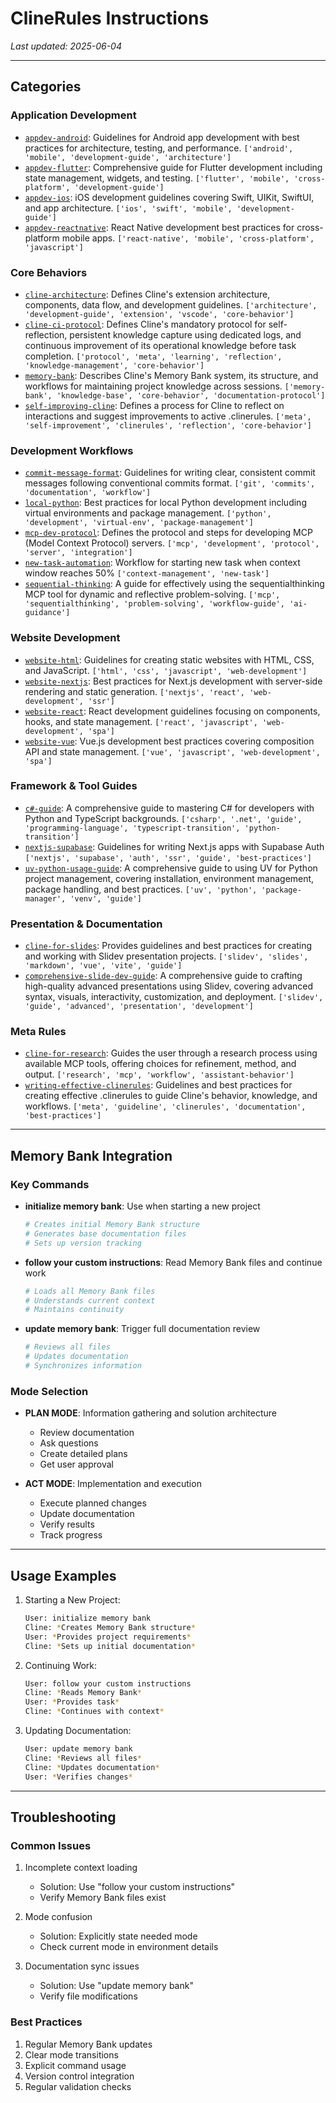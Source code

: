 # ClineRules Instructions

_Last updated: 2025-06-04_

---

## Categories

### Application Development

- [`appdev-android`](src.clinerules.example\appdev-android.md): Guidelines for Android app development with best
  practices for architecture, testing, and performance. `['android', 'mobile', 'development-guide', 'architecture']`
- [`appdev-flutter`](src.clinerules.example\appdev-flutter.md): Comprehensive guide for Flutter development including
  state management, widgets, and testing. `['flutter', 'mobile', 'cross-platform', 'development-guide']`
- [`appdev-ios`](src.clinerules.example\appdev-ios.md): iOS development guidelines covering Swift, UIKit, SwiftUI, and
  app architecture. `['ios', 'swift', 'mobile', 'development-guide']`
- [`appdev-reactnative`](src.clinerules.example\appdev-reactnative.md): React Native development best practices for
  cross-platform mobile apps. `['react-native', 'mobile', 'cross-platform', 'javascript']`

### Core Behaviors

- [`cline-architecture`](src.clinerules.example\cline-architecture.md): Defines Cline's extension architecture,
  components, data flow, and development guidelines.
  `['architecture', 'development-guide', 'extension', 'vscode', 'core-behavior']`
- [`cline-ci-protocol`](src.clinerules.example\cline-ci-protocol.md): Defines Cline's mandatory protocol for
  self-reflection, persistent knowledge capture using dedicated logs, and continuous improvement of its operational
  knowledge before task completion.
  `['protocol', 'meta', 'learning', 'reflection', 'knowledge-management', 'core-behavior']`
- [`memory-bank`](src.clinerules.example\memory-bank.md): Describes Cline's Memory Bank system, its structure, and
  workflows for maintaining project knowledge across sessions.
  `['memory-bank', 'knowledge-base', 'core-behavior', 'documentation-protocol']`
- [`self-improving-cline`](src.clinerules.example\self-improving-cline.md): Defines a process for Cline to reflect on
  interactions and suggest improvements to active .clinerules.
  `['meta', 'self-improvement', 'clinerules', 'reflection', 'core-behavior']`

### Development Workflows

- [`commit-message-format`](src.clinerules.example\commit-message-format.md): Guidelines for writing clear, consistent
  commit messages following conventional commits format. `['git', 'commits', 'documentation', 'workflow']`
- [`local-python`](src.clinerules.example\local-python.md): Best practices for local Python development including
  virtual environments and package management. `['python', 'development', 'virtual-env', 'package-management']`
- [`mcp-dev-protocol`](src.clinerules.example\mcp-dev-protocol.md): Defines the protocol and steps for developing MCP
  (Model Context Protocol) servers. `['mcp', 'development', 'protocol', 'server', 'integration']`
- [`new-task-automation`](src.clinerules.example\new-task-automation.md): Workflow for starting new task when context
  window reaches 50% `['context-management', 'new-task']`
- [`sequential-thinking`](src.clinerules.example\sequential-thinking.md): A guide for effectively using the
  sequentialthinking MCP tool for dynamic and reflective problem-solving.
  `['mcp', 'sequentialthinking', 'problem-solving', 'workflow-guide', 'ai-guidance']`

### Website Development

- [`website-html`](src.clinerules.example\website-html.md): Guidelines for creating static websites with HTML, CSS, and
  JavaScript. `['html', 'css', 'javascript', 'web-development']`
- [`website-nextjs`](src.clinerules.example\website-nextjs.md): Best practices for Next.js development with server-side
  rendering and static generation. `['nextjs', 'react', 'web-development', 'ssr']`
- [`website-react`](src.clinerules.example\website-react.md): React development guidelines focusing on components,
  hooks, and state management. `['react', 'javascript', 'web-development', 'spa']`
- [`website-vue`](src.clinerules.example\website-vue.md): Vue.js development best practices covering composition API and
  state management. `['vue', 'javascript', 'web-development', 'spa']`

### Framework & Tool Guides

- [`c#-guide`](src.clinerules.example\c#-guide.md): A comprehensive guide to mastering C# for developers with Python and
  TypeScript backgrounds.
  `['csharp', '.net', 'guide', 'programming-language', 'typescript-transition', 'python-transition']`
- [`nextjs-supabase`](src.clinerules.example\nextjs-supabase.md): Guidelines for writing Next.js apps with Supabase Auth
  `['nextjs', 'supabase', 'auth', 'ssr', 'guide', 'best-practices']`
- [`uv-python-usage-guide`](src.clinerules.example\uv-python-usage-guide.md): A comprehensive guide to using UV for
  Python project management, covering installation, environment management, package handling, and best practices.
  `['uv', 'python', 'package-manager', 'venv', 'guide']`

### Presentation & Documentation

- [`cline-for-slides`](src.clinerules.example\cline-for-slides.md): Provides guidelines and best practices for creating
  and working with Slidev presentation projects. `['slidev', 'slides', 'markdown', 'vue', 'vite', 'guide']`
- [`comprehensive-slide-dev-guide`](src.clinerules.example\comprehensive-slide-dev-guide.md): A comprehensive guide to
  crafting high-quality advanced presentations using Slidev, covering advanced syntax, visuals, interactivity,
  customization, and deployment. `['slidev', 'guide', 'advanced', 'presentation', 'development']`

### Meta Rules

- [`cline-for-research`](src.clinerules.example\cline-for-research.md): Guides the user through a research process using
  available MCP tools, offering choices for refinement, method, and output.
  `['research', 'mcp', 'workflow', 'assistant-behavior']`
- [`writing-effective-clinerules`](src.clinerules.example\writing-effective-clinerules.md): Guidelines and best
  practices for creating effective .clinerules to guide Cline's behavior, knowledge, and workflows.
  `['meta', 'guideline', 'clinerules', 'documentation', 'best-practices']`

---

## Memory Bank Integration

### Key Commands

- **initialize memory bank**: Use when starting a new project

  ```bash
  # Creates initial Memory Bank structure
  # Generates base documentation files
  # Sets up version tracking
  ```

- **follow your custom instructions**: Read Memory Bank files and continue work

  ```bash
  # Loads all Memory Bank files
  # Understands current context
  # Maintains continuity
  ```

- **update memory bank**: Trigger full documentation review
  ```bash
  # Reviews all files
  # Updates documentation
  # Synchronizes information
  ```

### Mode Selection

- **PLAN MODE**: Information gathering and solution architecture

  - Review documentation
  - Ask questions
  - Create detailed plans
  - Get user approval

- **ACT MODE**: Implementation and execution
  - Execute planned changes
  - Update documentation
  - Verify results
  - Track progress

---

## Usage Examples

1. Starting a New Project:

   ```bash
   User: initialize memory bank
   Cline: *Creates Memory Bank structure*
   User: *Provides project requirements*
   Cline: *Sets up initial documentation*
   ```

2. Continuing Work:

   ```bash
   User: follow your custom instructions
   Cline: *Reads Memory Bank*
   User: *Provides task*
   Cline: *Continues with context*
   ```

3. Updating Documentation:
   ```bash
   User: update memory bank
   Cline: *Reviews all files*
   Cline: *Updates documentation*
   User: *Verifies changes*
   ```

---

## Troubleshooting

### Common Issues

1. Incomplete context loading

   - Solution: Use "follow your custom instructions"
   - Verify Memory Bank files exist

2. Mode confusion

   - Solution: Explicitly state needed mode
   - Check current mode in environment details

3. Documentation sync issues
   - Solution: Use "update memory bank"
   - Verify file modifications

### Best Practices

1. Regular Memory Bank updates
2. Clear mode transitions
3. Explicit command usage
4. Version control integration
5. Regular validation checks
